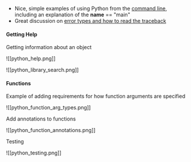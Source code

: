 -   Nice, simple examples of using Python from the [command line](https://swcarpentry.github.io/python-novice-inflammation/12-cmdline/index.html), including an explanation of the __name__ == "main"
-   Great discussion on [error types and how to read the traceback](https://swcarpentry.github.io/python-novice-inflammation/09-errors/index.html)

#### Getting Help

Getting information about an object

![[python_help.png]]

![[python_library_search.png]]

#### Functions

Example of adding requirements for how function arguments are specified

![[python_function_arg_types.png]]

Add annotations to functions

![[python_function_annotations.png]]


Testing

![[python_testing.png]]

